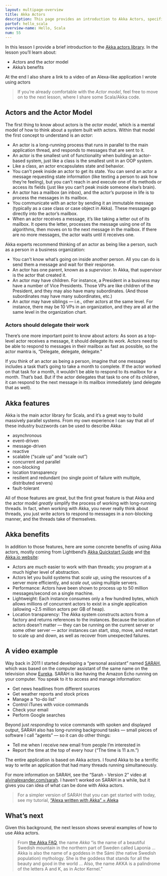 ```yaml
---
layout: multipage-overview
title: Akka Actors
description: This page provides an introduction to Akka Actors, specifically how to use actors in Scala.
partof: hello_scala
overview-name: Hello, Scala
num: 55
---
```


In this lesson I provide a brief introduction to the [Akka actors library](http://akka.io/). In the lesson you’ll learn about:

- Actors and the actor model
- Akka’s benefits

At the end I also share a link to a video of an Alexa-like application I wrote using actors

>If you’re already comfortable with the *Actor model*, feel free to move on to the next lesson, where I share some Scala/Akka code.



## Actors and the Actor Model

The first thing to know about actors is the *actor model*, which is a mental model of how to think about a system built with actors. Within that model the first concept to understand is an *actor*:

- An actor is a long-running process that runs in parallel to the main application thread, and responds to messages that are sent to it.
- An actor is the smallest unit of functionality when building an actor-based system, just like a class is the smallest unit in an OOP system.
- Like a class, an actor encapsulates state and behavior.
- You can’t peek inside an actor to get its state. You can send an actor a message requesting state information (like texting a person to ask how they’re feeling), but you can’t reach in and execute one of its methods or access its fields (just like you can’t peak inside someone else’s brain).
- An actor has a mailbox (an inbox), and the actor’s purpose in life is to process the messages in its mailbox.
- You communicate with an actor by sending it an immutable message (typically as a case class or case object in Akka). These messages go directly into the actor’s mailbox.
- When an actor receives a message, it’s like taking a letter out of its mailbox. It opens the letter, processes the message using one of its algorithms, then moves on to the next message in the mailbox. If there are no more messages, the actor waits until it receives one.

Akka experts recommend thinking of an actor as being like a person, such as a person in a business organization:

- You can’t know what’s going on inside another person. All you can do is send them a message and wait for their response.
- An actor has one parent, known as a *supervisor*. In Akka, that supervisor is the actor that created it.
- An actor may have children. For instance, a President in a business may have a number of Vice Presidents. Those VPs are like children of the President, and they may also have many subordinates. (And those subordinates may have many subordinates, etc.)
- An actor may have siblings — i.e., other actors at the same level. For instance, there may be 10 VPs in an organization, and they are all at the same level in the organization chart.


### Actors should delegate their work

There’s one more important point to know about actors: As soon as a top-level actor receives a message, it should delegate its work. Actors need to be able to respond to messages in their mailbox as fast as possible, so the actor mantra is, “Delegate, delegate, delegate.”

If you think of an actor as being a person, imagine that one message includes a task that’s going to take a month to complete. If the actor worked on that task for a month, it wouldn’t be able to respond to its mailbox for a month. That’s bad. But if the actor delegates that task to one of its children, it can respond to the next message in its mailbox immediately (and delegate that as well).



## Akka features

Akka is the main actor library for Scala, and it’s a great way to build massively parallel systems. From my own experience I can say that all of these industry buzzwords can be used to describe Akka:

- asynchronous
- event-driven
- message-driven
- reactive
- scalable (“scale up” and “scale out”)
- concurrent and parallel
- non-blocking
- location transparency
- resilient and redundant (no single point of failure with multiple, distributed servers)
- fault-tolerant

All of those features are great, but the first great feature is that Akka and the actor model *greatly* simplify the process of working with long-running threads. In fact, when working with Akka, you never really think about threads, you just write actors to respond to messages in a non-blocking manner, and the threads take of themselves.


## Akka benefits

In addition to those features, here are some concrete benefits of using Akka actors, mostly coming from Lightbend’s [Akka Quickstart Guide](http://developer.lightbend.com/guides/akka-quickstart-scala/) and [the Akka.io website](http://akka.io):

- Actors are *much* easier to work with than threads; you program at a much higher level of abstraction.
- Actors let you build systems that *scale up*, using the resources of a server more efficiently, and *scale out*, using multiple servers.
- Performance: Actors have been shown to process up to 50 million messages/second on a single machine.
- Lightweight: Each instance consumes only a few hundred bytes, which allows millions of concurrent actors to exist in a single application (allowing ~2.5 million actors per GB of heap).
- Location transparency: The Akka system constructs actors from a factory and returns references to the instances. Because the location of actors doesn’t matter — they can be running on the current server or some other server — actor instances can start, stop, move, and restart to scale up and down, as well as recover from unexpected failures.



## A video example

Way back in 2011 I started developing a “personal assistant” named [SARAH](http://alvinalexander.com/sarah), which was based on the computer assistant of the same name on the television show [Eureka](http://www.imdb.com/title/tt0796264/). SARAH is like having the Amazon Echo running on your computer. You speak to it to access and manage information:

- Get news headlines from different sources
- Get weather reports and stock prices
- Manage a “to-do list”
- Control iTunes with voice commands
- Check your email
- Perform Google searches

Beyond just *responding* to voice commands with spoken and displayed output, SARAH also has long-running background tasks — small pieces of software I call “agents” — so it can do other things:

- Tell me when I receive new email from people I’m interested in
- Report the time at the top of every hour (“The time is 11 a.m.”)

The entire application is based on Akka actors. I found Akka to be a terrific way to write an application that had many threads running simultaneously.

For more information on SARAH, see the “Sarah - Version 2” video at [alvinalexander.com/sarah](https://alvinalexander.com/sarah). I haven’t worked on SARAH in a while, but it gives you can idea of what can be done with Akka actors.

>For a simpler version of SARAH that you can get started with today, see my tutorial, [“Alexa written with Akka” = Aleka](https://alvinalexander.com/scala/alexa-plus-akka-equals-aleka-tutorial)



## What’s next

Given this background, the next lesson shows several examples of how to use Akka actors.

>From [the Akka FAQ](https://doc.akka.io/docs/akka/2.5/additional/faq.html), the name *Akka* “is the name of a beautiful Swedish mountain in the northern part of Sweden called Laponia ... Akka is also the name of a goddess in the Sámi (the native Swedish population) mythology. She is the goddess that stands for all the beauty and good in the world ... Also, the name AKKA is a palindrome of the letters A and K, as in Actor Kernel.”








